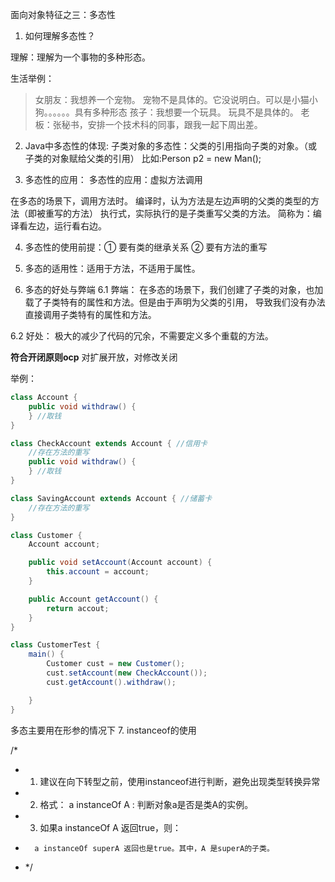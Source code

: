 面向对象特征之三：多态性

1. 如何理解多态性？

理解：理解为一个事物的多种形态。

生活举例：
> 女朋友：我想养一个宠物。 宠物不是具体的。它没说明白。可以是小猫小狗。。。。。。具有多种形态
> 孩子：我想要一个玩具。 玩具不是具体的。
> 老板：张秘书，安排一个技术科的同事，跟我一起下周出差。

2. Java中多态性的体现:
   子类对象的多态性：父类的引用指向子类的对象。（或子类的对象赋给父类的引用）
   比如:Person p2 = new Man();

3. 多态性的应用：
   多态性的应用：虚拟方法调用

在多态的场景下，调用方法时。
编译时，认为方法是左边声明的父类的类型的方法（即被重写的方法）
执行式，实际执行的是子类重写父类的方法。
简称为：编译看左边，运行看右边。

4. 多态性的使用前提：① 要有类的继承关系 ② 要有方法的重写


5. 多态的适用性：适用于方法，不适用于属性。


6. 多态的好处与弊端
   6.1 弊端：
   在多态的场景下，我们创建了子类的对象，也加载了子类特有的属性和方法。但是由于声明为父类的引用，
   导致我们没有办法直接调用子类特有的属性和方法。

6.2 好处：
极大的减少了代码的冗余，不需要定义多个重载的方法。

**符合开闭原则ocp**
对扩展开放，对修改关闭

举例：

```java
class Account {
    public void withdraw() {
    } //取钱
}

class CheckAccount extends Account { //信用卡
    //存在方法的重写
    public void withdraw() {
    } //取钱
}

class SavingAccount extends Account { //储蓄卡
    //存在方法的重写
}
```

```java
class Customer {
    Account account;

    public void setAccount(Account account) {
        this.account = account;
    }

    public Account getAccount() {
        return accout;
    }
}

class CustomerTest {
    main() {
        Customer cust = new Customer();
        cust.setAccount(new CheckAccount());
        cust.getAccount().withdraw();

    }
}
```

多态主要用在形参的情况下
7. instanceof的使用

/*

*
    1. 建议在向下转型之前，使用instanceof进行判断，避免出现类型转换异常
*
    2. 格式： a instanceOf A : 判断对象a是否是类A的实例。
*
    3. 如果a instanceOf A 返回true，则：
*       a instanceOf superA 返回也是true。其中，A 是superA的子类。
* */